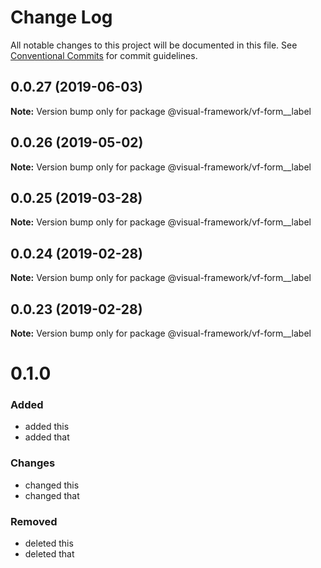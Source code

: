 # Change Log

All notable changes to this project will be documented in this file.
See [Conventional Commits](https://conventionalcommits.org) for commit guidelines.

## 0.0.27 (2019-06-03)

**Note:** Version bump only for package @visual-framework/vf-form__label





## 0.0.26 (2019-05-02)

**Note:** Version bump only for package @visual-framework/vf-form__label





## 0.0.25 (2019-03-28)

**Note:** Version bump only for package @visual-framework/vf-form__label





## 0.0.24 (2019-02-28)

**Note:** Version bump only for package @visual-framework/vf-form__label





## 0.0.23 (2019-02-28)

**Note:** Version bump only for package @visual-framework/vf-form__label





# 0.1.0

### Added
- added this
- added that

### Changes

- changed this
- changed that

### Removed

- deleted this
- deleted that
